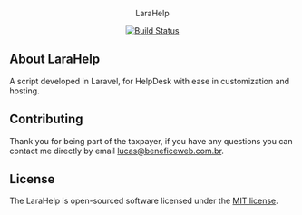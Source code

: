<p align="center">LaraHelp</p>

<p align="center">
<a href="https://travis-ci.com/lucasantoniooficial/larahelp."><img src="https://travis-ci.com/lucasantoniooficial/larahelp.svg" alt="Build Status"></a>
</p>

## About LaraHelp

A script developed in Laravel, for HelpDesk with ease in customization and hosting.

## Contributing

Thank you for being part of the taxpayer, if you have any questions you can contact me directly by email [lucas@beneficeweb.com.br](mailto:lucas@beneficeweb.com.br).


## License

The LaraHelp is open-sourced software licensed under the [MIT license](https://opensource.org/licenses/MIT).
